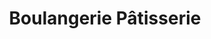 ---
title: "Boulangerie Pâtisserie"
url: /pavilly/boulangerie-patisserie-rue-delalandre/
shop: boulangerie
---